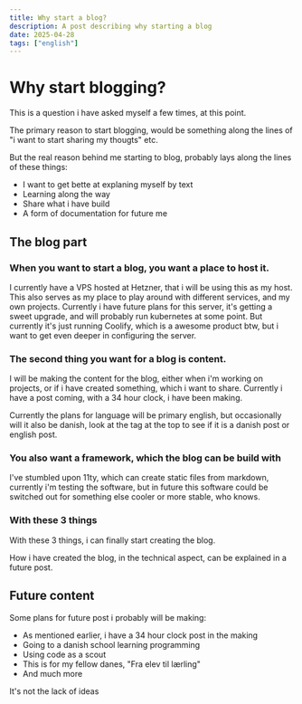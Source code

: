 ```yaml
---
title: Why start a blog?
description: A post describing why starting a blog
date: 2025-04-28
tags: ["english"]
---
```

# Why start blogging?
This is a question i have asked myself a few times, at this point.

The primary reason to start blogging, would be something along the lines of "i want to start sharing my thougts" etc.

But the real reason behind me starting to blog, probably lays along the lines of these things:
- I want to get bette at explaning myself by text
- Learning along the way
- Share what i have build
- A form of documentation for future me

## The blog part

### When you want to start a blog, you want a place to host it.
I currently have a VPS hosted at Hetzner, that i will be using this as my host. This also serves as my place to play around with different services, and my own projects. Currently i have future plans for this server, it's getting a sweet upgrade, and will probably run kubernetes at some point. But currently it's just running Coolify, which is a awesome product btw, but i want to get even deeper in configuring the server.

### The second thing you want for a blog is content.
I will be making the content for the blog, either when i'm working on projects, or if i have created something, which i want to share. Currently i have a post coming, with a 34 hour clock, i have been making.

Currently the plans for language will be primary english, but occasionally will it also be danish, look at the tag at the top to see if it is a danish post or english post.

### You also want a framework, which the blog can be build with
I've stumbled upon 11ty, which can create static files from markdown, currently i'm testing the software, but in future this software could be switched out for something else cooler or more stable, who knows.

### With these 3 things
With these 3 things, i can finally start creating the blog.

How i have created the blog, in the technical aspect, can be explained in a future post.

## Future content
Some plans for future post i probably will be making:
- As mentioned earlier, i have a 34 hour clock post in the making
- Going to a danish school learning programming
- Using code as a scout
- This is for my fellow danes, "Fra elev til lærling"
- And much more

It's not the lack of ideas